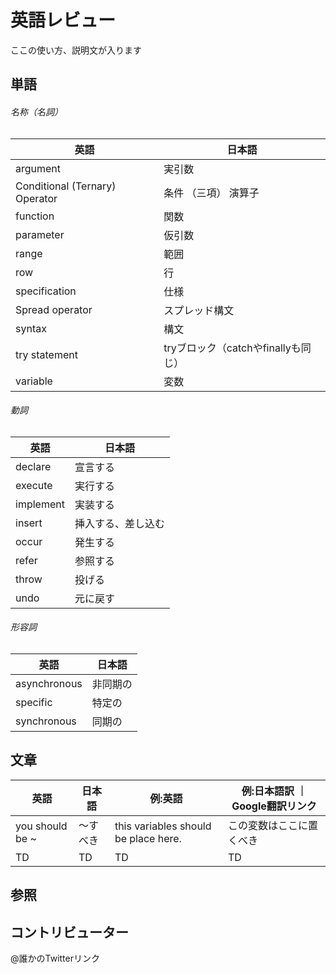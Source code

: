 # 英語レビュー

ここの使い方、説明文が入ります
## 単語

###### 名称（名詞）
|  英語  |  日本語  |
| ---- | ---- |
|  argument  |  実引数  |
|  Conditional (Ternary) Operator   |  条件 （三項） 演算子  |
|  function  |  関数  |
|  parameter  |  仮引数  |
|  range  |  範囲  |
|  row  |  行  |
|  specification  |  仕様  |
|  Spread operator  |  スプレッド構文  |
|  syntax  |  構文  |
|  try statement   |  tryブロック（catchやfinallyも同じ）  |
|  variable  |  変数  |

###### 動詞
|  英語  |  日本語  |
| ---- | ---- |
|  declare  |  宣言する  |
|  execute  |  実行する  |
|  implement  |  実装する  |
|  insert  |  挿入する、差し込む  |
|  occur  |  発生する  |
|  refer  |  参照する  |
|  throw  |  投げる  |
|  undo  |  元に戻す  |

###### 形容詞
|  英語  |  日本語  |
| ---- | ---- |
|  asynchronous  |  非同期の  |
|  specific  |  特定の  |
|  synchronous  |  同期の  |

## 文章

|  英語  |  日本語  | 例:英語 | 例:日本語訳 ｜ Google翻訳リンク |
| ---- | ---- | --- | -- |
|  you should be ~  |  〜すべき  | this variables should be place here.| この変数はここに置くべき | [link](https://translate.google.com/?hl=ja&sl=ja&tl=en&text=%E3%81%93%E3%81%AE%E5%A4%89%E6%95%B0%E3%81%AF%E3%81%93%E3%81%93%E3%81%AB%E7%BD%AE%E3%81%8F%E3%81%B9%E3%81%8D%E3%81%A7%E3%81%99&op=translate)|
|  TD  |  TD  | TD | TD | TD |


## 参照

## コントリビューター

@誰かのTwitterリンク

